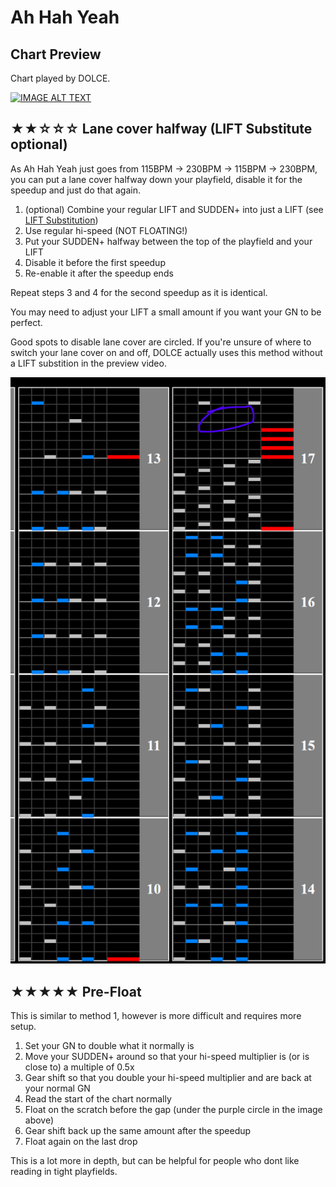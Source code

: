 # Ah Hah Yeah

## Chart Preview

Chart played by DOLCE.

[![IMAGE ALT TEXT](http://img.youtube.com/vi/i2tcgpy5MT4/0.jpg)](https://youtu.be/i2tcgpy5MT4?t=36 "【大ソフラン】Ah Hah Yeah (A) MAX-41 ＆ PERFECT / played by DOLCE. / beatmania IIDX28 BISTROVER")

## ★★☆☆☆ Lane cover halfway (LIFT Substitute optional)

As Ah Hah Yeah just goes from 115BPM -> 230BPM -> 115BPM -> 230BPM, you can put a lane cover halfway down your playfield, disable it for the speedup and just do that again.

1. (optional) Combine your regular LIFT and SUDDEN+ into just a LIFT (see [LIFT Substitution](../../tech\LIFTSub.md))
2. Use regular hi-speed (NOT FLOATING!)
3. Put your SUDDEN+ halfway between the top of the playfield and your LIFT
4. Disable it before the first speedup
5. Re-enable it after the speedup ends

Repeat steps 3 and 4 for the second speedup as it is identical.

You may need to adjust your LIFT a small amount if you want your GN to be perfect.

Good spots to disable lane cover are circled. If you're unsure of where to switch your lane cover on and off, DOLCE actually uses this method without a LIFT substition in the preview video.

![Ah Hah Yeah SUDDEN+ off](AHY.png "Ah Hah Yeah SUDDEN+ off")

## ★★★★★ Pre-Float

This is similar to method 1, however is more difficult and requires more setup.

1. Set your GN to double what it normally is
2. Move your SUDDEN+ around so that your hi-speed multiplier is (or is close to) a multiple of 0.5x
3. Gear shift so that you double your hi-speed multiplier and are back at your normal GN
4. Read the start of the chart normally
5. Float on the scratch before the gap (under the purple circle in the image above)
6. Gear shift back up the same amount after the speedup
7. Float again on the last drop

This is a lot more in depth, but can be helpful for people who dont like reading in tight playfields.
